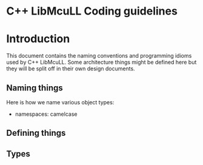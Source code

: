# C++ LibMcuLL Coding guidelines
# Introduction
This document contains the naming conventions and programming idioms used by C++ LibMcuLL. Some architecture things might be defined here but they will be split off in their own design documents.
## Naming things
Here is how we name various object types:
* namespaces: camelcase
## Defining things
## Types
